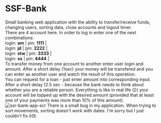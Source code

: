 # SSF-Bank
Small banking web application with the ability to transfer/receive funds, changing users, sorting data, close accounts and logout timer.<br/>
There are 4 account here. In order to log in enter one of the next combinations:<br/>
login: <b>am</b> | pin: <b>1111</b> |<br/>
login: <b>jd</b> | pin: <b>2222</b> |<br/>
login: <b>stw</b> | pin: <b>3333</b> |<br/>
login: <b>ss</b> | pin: <b>4444</b> |<br/>
To transfer money from one account to another enter user login and amount. After a short delay (1sec) your money will be transfered and you can enter as another user and watch the result of this operation.<br/>
You can request for a loan - just enter amount into corresponding input. After a short delay (2.5 sec - because the bank needs to think about whether you are a reliable person. Everything is like in real life 😉) your account will be topped up with the desired amount (provided that at least one of your payments was more than 10% of this amount).<br/>![ssr-bank-app-scr](https://user-images.githubusercontent.com/103335620/184427884-66ebe541-94df-4b20-ac1f-41afe71231f4.png)
There is a small bug in my application. When trying to sort movements, sorting doesn't work with dates. I'm sorry but I just couldn't fix it😓.
